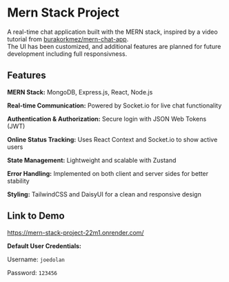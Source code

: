# Mern Stack Project 
A real-time chat application built with the MERN stack, inspired by a video tutorial from [burakorkmez/mern-chat-app](https://github.com/burakorkmez/mern-chat-app).  
The UI has been customized, and additional features are planned for future development including full responsivness.
## Features 
**MERN Stack:** MongoDB, Express.js, React, Node.js

**Real-time Communication:** Powered by Socket.io for live chat functionality

**Authentication & Authorization:** Secure login with JSON Web Tokens (JWT)

**Online Status Tracking:** Uses React Context and Socket.io to show active users

**State Management:** Lightweight and scalable with Zustand

**Error Handling:** Implemented on both client and server sides for better stability

**Styling:** TailwindCSS and DaisyUI for a clean and responsive design

## Link to Demo 
https://mern-stack-project-22m1.onrender.com/ 

**Default User Credentials:**

Username: `joedolan`

Password: `123456`


